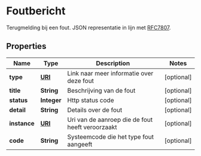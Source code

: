 

# Foutbericht

Terugmelding bij een fout. JSON representatie in lijn met [RFC7807](https://tools.ietf.org/html/rfc7807).
## Properties

Name | Type | Description | Notes
------------ | ------------- | ------------- | -------------
**type** | [**URI**](URI.md) | Link naar meer informatie over deze fout |  [optional]
**title** | **String** | Beschrijving van de fout |  [optional]
**status** | **Integer** | Http status code |  [optional]
**detail** | **String** | Details over de fout |  [optional]
**instance** | [**URI**](URI.md) | Uri van de aanroep die de fout heeft veroorzaakt |  [optional]
**code** | **String** | Systeemcode die het type fout aangeeft |  [optional]



